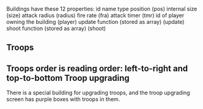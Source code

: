 Buildings have these 12 properties:
id
name
type
position (pos)
internal size (size)
attack radius (radius)
fire rate (fra)
attack timer (tmr)
id of player owning the building (player)
update function (stored as array) (update)
shoot function (stored as array) (shoot)

Troops
-
Troops order is reading order: left-to-right and top-to-bottom
Troop upgrading
-
There is a special building for upgrading troops, and the troop upgrading screen has purple boxes with troops in them.